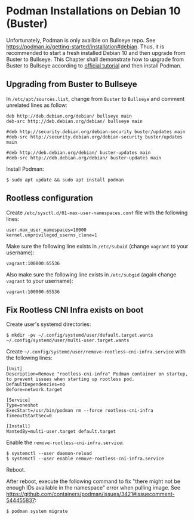 # Podman Installations on Debian 10 (Buster)

Unfortunately, Podman is only availble on Bullseye repo. See https://podman.io/getting-started/installation#debian. Thus, it is recommended to start a fresh installed Debian 10 and then upgrade from Buster to Bullseye. This Chapter shall demonstrate how to upgrade from Buster to Bullseye according to [official tutorial](https://wiki.debian.org/DebianTesting) and then install Podman.


## Upgrading from Buster to Bullseye

In `/etc/apt/sources.list`, change from `Buster` to `Bullseye` and comment unrelated lines as follow:
```
deb http://deb.debian.org/debian/ bullseye main
deb-src http://deb.debian.org/debian/ bullseye main

#deb http://security.debian.org/debian-security buster/updates main
#deb-src http://security.debian.org/debian-security buster/updates main

#deb http://deb.debian.org/debian/ buster-updates main
#deb-src http://deb.debian.org/debian/ buster-updates main
```

Install Podman:
```
$ sudo apt update && sudo apt install podman
```


## Rootless configuration

Create `/etc/sysctl.d/01-max-user-namespaces.conf` file with the following lines:
```
user.max_user_namespaces=10000
kernel.unprivileged_userns_clone=1
```

Make sure the following line exists in `/etc/subuid` (change `vagrant` to your username):
```
vagrant:100000:65536
```

Also make sure the following line exists in `/etc/subgid` (again change `vagrant` to your username):
```
vagrant:100000:65536
```


## Fix Rootless CNI Infra exists on boot

Create user's systemd directories:
```
$ mkdir -pv ~/.config/systemd/user/default.target.wants ~/.config/systemd/user/multi-user.target.wants
```

Create `~/.config/systemd/user/remove-rootless-cni-infra.service` with the following lines:
```
[Unit]
Description=Remove "rootless-cni-infra" Podman container on startup, to prevent issues when starting up rootless pod.
DefaultDependencies=no
Before=network.target

[Service]
Type=oneshot
ExecStart=/usr/bin/podman rm --force rootless-cni-infra
TimeoutStartSec=0

[Install]
WantedBy=multi-user.target default.target
```

Enable the `remove-rootless-cni-infra.service`:
```
$ systemctl --user daemon-reload
$ systemctl --user enable remove-rootless-cni-infra.service
```

Reboot.

After reboot, execute the following command to fix "there might not be enough IDs available in the namespace" error when pulling image. See https://github.com/containers/podman/issues/3421#issuecomment-544455837:
```
$ podman system migrate
```
